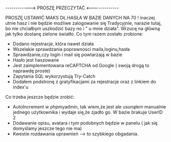 ------------> PROSZĘ PRZECZYTAĆ <-------------



PROSZĘ USTAWIĆ MAKS DŁ.HASŁA W BAZIE DANYCH NA 70 ! inaczej utnie hasz i nie będzie możliwe zalogowanie się
Tradycyjnie, narazie tutaj, bo nie chciałbym uszkodzić bazy no i " u mnie działa". Wrzucę na główną jak tylko dostanę zielone światło. 
Co tym razem zostało zrobione:

- Dodano rejestracje, która nawet działa 
- Wszelakie sprawdzania poprawnosci maila,loginu,hasła 
- Sprawdzanie,czy login i mail się powtarzają w bazie 
- Hasło jest haszowane 
- Jest zaimplementowana reCAPTCHA od Google ( swoją drogą to naprawdę proste)
- Zapytania SQL wykorzystują Try-Catch 
- Dodałem podstronę z gratyfikacjami za rejestracje oraz z linkiem do index'u 

Co trzeba jeszcze będzie zrobić:
- AutoIncrement w phpmyadmin, tak wiem,że jest ale usunąłem manualnie jednego użytkownika i wydaje się,że zjadło go. W bazie brakuje UserID 2
- Dodawanie opisu, avatara i tym podobnych będzie w panelu ( jak się domyślamy jeszcze tego nie ma) 
- Kwestie rozdawania uprawnień --> to szybkiego obgadania.

